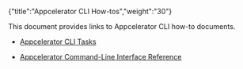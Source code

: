 {"title":"Appcelerator CLI How-tos","weight":"30"}

This document provides links to Appcelerator CLI how-to documents.

* [Appcelerator CLI Tasks](/docs/appc/Appcelerator_CLI/Appcelerator_CLI_How-tos/Appcelerator_CLI_Tasks/)

* [Appcelerator Command-Line Interface Reference](/docs/appc/Appcelerator_CLI/Appcelerator_CLI_How-tos/Appcelerator_Command-Line_Interface_Reference/)
